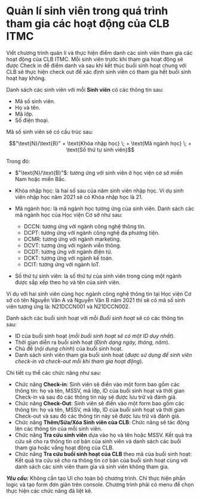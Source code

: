 # Quản lí sinh viên trong quá trình tham gia các hoạt động của CLB ITMC

Viết chương trình quản lí và thực hiện điểm danh các sinh viên tham gia các hoạt động của CLB ITMC. Mỗi sinh viên trước khi tham gia hoạt động sẽ được Check in để điểm danh và sau khi kết thúc buổi sinh hoạt chung với CLB sẽ thực hiện check out để xác định sinh viên có tham gia hết buổi sinh hoạt hay không.

Danh sách các sinh viên với mỗi **Sinh viên** có các thông tin sau:

- Mã số sinh viên.
- Họ và tên.
- Mã lớp.
- Số điện thoại.

Mã số sinh viên sẽ có cấu trúc sau:

$$"\text{N}/\text{B}" + \text{Khóa nhập học} \; + \text{Mã ngành học} \; + \text{Số thứ tự sinh viên}$$

Trong đó:

- $"\text{N}/\text{B}"$: tương ứng với sinh viên ở học viện cơ sở miền Nam hoặc miền Bắc.
- $\text{Khóa nhập học}$: là hai số sau của năm sinh viên nhập học. Ví dụ sinh viên nhập học năm $2021$ sẽ có $\text{Khóa nhập học}$ là $21$.
- $\text{Mã ngành học}$: là mã ngành học tương ứng của sinh viên. Danh sách các mã ngành học của Học viện Cơ sở như sau:

    - $\text{DCCN}$: tương ứng với ngành công nghệ thông tin.
    - $\text{DCPT}$: tương ứng với ngành công nghệ đa phương tiện.
    - $\text{DCMR}$: tương ứng với ngành marketing.
    - $\text{DCVT}$: tương ứng với ngành viễn thông.
    - $\text{DCDT}$: tương ứng với ngành điện tử.
    - $\text{DCKT}$: tương ứng với ngành kế toán.
    - $\text{DCIT}$: tương ứng với ngành IoT.

- $\text{Số thứ tự sinh viên}$: là số thứ tự của sinh viên trong cùng một ngành được sắp xếp theo họ và tên của sinh viên.

Ví dụ với hai sinh viên cùng học ngành công nghệ thông tin tại Học viện Cơ sở có tên Nguyễn Văn A và Nguyễn Văn B năm $2021$ thì sẽ có mã số sinh viên tương ứng là: $\text{N21DCCN001}$ và $\text{N21DCCN002}$.


Danh sách các buổi sinh hoạt với mỗi *Buổi sinh hoạt* sẽ có các thông tin sau:

- ID của buổi sinh hoạt (*mỗi buổi sinh hoạt sẽ có một ID duy nhất*).
- Thời gian diễn ra buổi sinh hoạt (*Định dạng ngày, tháng, năm*).
- Chủ đề (*nội dung chính*) của buổi sinh hoạt.
- Danh sách sinh viên tham gia buổi sinh hoạt (*được sử dụng để sinh viên check-in và check-out mỗi khi tham gia hoạt động*).

Chi tiết cụ thể các chức năng như sau:

- Chức năng **Check-in**: Sinh viên sẽ điền vào một form bao gồm các thông tin: họ và tên, MSSV, mã lớp, ID của buổi sinh hoạt và thời gian Check-in và sau đó các thông tin này sẽ được lưu trữ và đánh giá.
- Chức năng **Check-Out**: Sinh viên sẽ điền vào một form bao gồm các thông tin: họ và tên, MSSV, mã lớp, ID của buổi sinh hoạt và thời gian Check-out và sau đó các thông tin này sẽ được lưu trữ và đánh giá.
- Chức năng **Thêm/Sửa/Xóa Sinh viên của CLB**: Chức năng sẽ tác động lên các thông tin của mỗi sinh viên.
- Chức năng **Tra cứu sinh viên** dựa vào họ và tên hoặc MSSV. Kết quả tra cứu sẽ cho ra thông tin cơ bản của sinh viên và danh sách các buổi tham gia hoặc vắng hoạt động của CLB.
- Chức năng **Tra cứu buổi sinh hoạt của CLB** theo mã của buổi sinh hoạt: Kết quả tra cứu sẽ cho ra thông tin cơ bản của buổi sinh hoạt cùng với danh sách các sinh viên tham gia và sinh viên không tham gia.

***Yêu cầu:*** Không cần tạo UI cho toàn bộ chương trình. Chỉ thực hiện phần logic và tạo form đơn giản trên console. Chương trình phải có menu để chọn thực hiện các chức năng đã liệt kê.